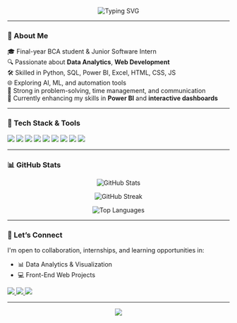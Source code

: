 <!-- Intro Banner -->
<p align="center">
  <img src="https://readme-typing-svg.demolab.com?font=Fira+Code&size=28&pause=1000&center=true&vCenter=true&multiline=true&width=800&height=100&lines=Hi+there+👋+I'm+Deekshitha+D+V;Turning+data,+code,+and+ideas+into+impact." alt="Typing SVG" />
</p>

---

### 🌼 About Me

🎓 Final-year BCA student & Junior Software Intern  
🔍 Passionate about **Data Analytics**, **Web Development**  
🛠 Skilled in Python, SQL, Power BI, Excel, HTML, CSS, JS  
🌐 Exploring AI, ML, and automation tools  
🧠 Strong in problem-solving, time management, and communication  
🌱 Currently enhancing my skills in **Power BI** and **interactive dashboards**

---

### 💼 Tech Stack & Tools

<p align="left">
  <img src="https://img.shields.io/badge/Python-3776AB?style=for-the-badge&logo=python&logoColor=white"/>
  <img src="https://img.shields.io/badge/Power%20BI-F2C811?style=for-the-badge&logo=powerbi&logoColor=black"/>
  <img src="https://img.shields.io/badge/SQLyog-003B57?style=for-the-badge&logo=datagrip&logoColor=white"/>
  <img src="https://img.shields.io/badge/Excel-217346?style=for-the-badge&logo=microsoft-excel&logoColor=white"/>
  <img src="https://img.shields.io/badge/HTML5-E34F26?style=for-the-badge&logo=html5&logoColor=white"/>
  <img src="https://img.shields.io/badge/CSS3-1572B6?style=for-the-badge&logo=css3&logoColor=white"/>
  <img src="https://img.shields.io/badge/JavaScript-F7DF1E?style=for-the-badge&logo=javascript&logoColor=black"/>
  <img src="https://img.shields.io/badge/GitHub-181717?style=for-the-badge&logo=github&logoColor=white"/>
  <img src="https://img.shields.io/badge/VS%20Code-007ACC?style=for-the-badge&logo=visual-studio-code&logoColor=white"/>
</p>

---

### 📊 GitHub Stats

<p align="center">
  <img src="https://github-readme-stats.vercel.app/api?username=Deekshitha-DV&show_icons=true&theme=calm" alt="GitHub Stats"/>
</p>
<p align="center">
  <img src="https://github-readme-streak-stats.herokuapp.com/?user=Deekshitha-DV&theme=calm" alt="GitHub Streak"/>
</p>
<p align="center">
  <img src="https://github-readme-stats.vercel.app/api/top-langs/?username=Deekshitha-DV&layout=compact&theme=calm" alt="Top Languages"/>
</p>

---

### 💬 Let’s Connect

I'm open to collaboration, internships, and learning opportunities in:
- 📊 Data Analytics & Visualization  
- 💻 Front-End Web Projects  

<p>
  <a href="https://github.com/Deekshitha-DV">
    <img src="https://img.shields.io/badge/GitHub-100000?style=for-the-badge&logo=github&logoColor=white"/>
  </a>
  <a href="deekshithadv54@gmail.com">
    <img src="https://img.shields.io/badge/Gmail-D14836?style=for-the-badge&logo=gmail&logoColor=white"/>
  </a>
  <a href="https://github.com/Deekshitha-DV">
    <img src="https://img.shields.io/badge/LinkedIn-0077B5?style=for-the-badge&logo=linkedin&logoColor=white"/>
  </a>
</p>

---

<p align="center">
  <img src="https://capsule-render.vercel.app/api?type=waving&color=0E79B2&height=120&section=footer"/>
</p>
